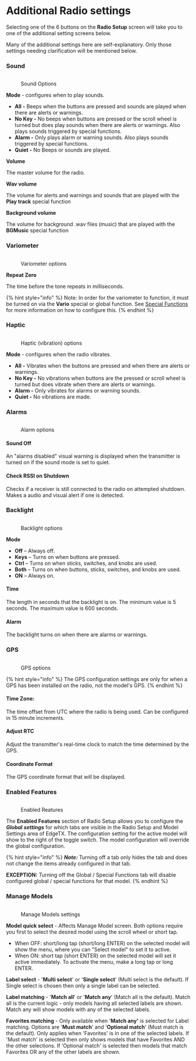 # Additional Radio settings

Selecting one of the 6 buttons on the **Radio Setup** screen will take you to one of the additional setting screens below.

Many of the additional settings here are self-explanatory. Only those settings needing clarification will be mentioned below.

### Sound

<figure><img src="/.gitbook/assets/Sound.png" alt=""><figcaption><p>Sound Options</p></figcaption></figure>

**Mode** - configures when to play sounds.

* **All -** Beeps when the buttons are pressed and sounds are played when there are alerts or warnings.
* **No Key -** No beeps when buttons are pressed or the scroll wheel is turned but does play sounds when there are alerts or warnings. Also plays sounds triggered by special functions.
* **Alarm -** Only plays alarm or warning sounds. Also plays sounds triggered by special functions.
* **Quiet -** No Beeps or sounds are played.&#x20;

**Volume**

The master volume for the radio.

**Wav volume**

The volume for alerts and warnings and sounds that are played with the **Play track** special function

**Background volume**

The volume for background .wav files (music) that are played with the **BGMusic** special function&#x20;

### Variometer

<figure><img src="/.gitbook/assets/variometer.png" alt=""><figcaption><p>Variometer options</p></figcaption></figure>

**Repeat Zero**

The time before the tone repeats in milliseconds.

{% hint style="info" %}
Note: In order for the variometer to function, it must be turned on via the **Vario** special or global function. See [Special Functions](../../model-settings/special-functions.md) for more information on how to configure this.
{% endhint %}

### Haptic

<figure><img src="/.gitbook/assets/haptic.png" alt=""><figcaption><p>Haptic (vibration) options</p></figcaption></figure>

**Mode** - configures when the radio vibrates.

* **All -** Vibrates when the buttons are pressed and when there are alerts or warnings.
* **No Key -** No vibrations when buttons are the pressed or scroll wheel is turned but does vibrate when there are alerts or warnings.&#x20;
* **Alarm -** Only vibrates for alarms or warning sounds.
* **Quiet -** No vibrations are made.

### Alarms

<figure><img src="/.gitbook/assets/alarms.png" alt=""><figcaption><p>Alarm options</p></figcaption></figure>

#### Sound Off

An "alarms disabled" visual warning is displayed when the transmitter is turned on if the sound mode is set to quiet.

#### Check RSSI on Shutdown

Checks if a receiver is still connected to the radio on attempted shutdown. Makes a audio and visual alert if one is detected.&#x20;

### Backlight

<figure><img src="/.gitbook/assets/backlight.png" alt=""><figcaption><p>Backlight options</p></figcaption></figure>

**Mode**

* **Off** – Always off.
* **Keys** – Turns on when buttons are pressed.
* **Ctrl** – Turns on when sticks, switches, and knobs are used.
* **Both** – Turns on when buttons, sticks, switches, and knobs are used.
* **ON** – Always on.

#### Time&#x20;

The length in seconds that the backlight is on. The minimum value is 5 seconds. The maximum value is 600 seconds.

#### Alarm

The backlight turns on when there are alarms or warnings.

### GPS

<figure><img src="/.gitbook/assets/gps.png" alt=""><figcaption><p>GPS options</p></figcaption></figure>

{% hint style="info" %}
The GPS configuration settings are only for when a GPS has been installed on the radio, not the model's GPS.
{% endhint %}

#### Time Zone:

The time offset from UTC where the radio is being used. Can be configured in 15 minute increments.

#### Adjust RTC

Adjust the transmitter's real-time clock to match the time determined by the GPS.

#### Coordinate Format

The GPS coordinate format that will be displayed.

### Enabled Features

<figure><img src="/.gitbook/assets/EnabledFeatures.png" alt=""><figcaption><p>Enabled Reatures</p></figcaption></figure>

The **Enabled Features** section of Radio Setup allows you to configure the _**Global**_ _**settings**_ for which tabs are visible in the Radio Setup and Model Settings area of EdgeTX. The configuration setting for the active model will show to the right of the toggle switch. The model configuration will override the global configuration.

{% hint style="info" %}
_**Note:**_ Turning off a tab only hides the tab and does not change the items already configured in that tab.

**EXCEPTION:** Turning off the Global / Special Functions tab will disable configured global / special functions for that model.
{% endhint %}

### Manage Models

<figure><img src="/.gitbook/assets/RSManageModels.png" alt=""><figcaption><p>Manage Models settings</p></figcaption></figure>

**Model quick select** - Affects Manage Model screen. Both options require you first to select the desired model using the scroll wheel or short tap.

* When OFF: short/long tap (short/long ENTER) on the selected model will show the menu, where you can "Select model" to set it to active.
* When ON: short tap (short ENTER) on the selected model will set it active immediately. To activate the menu, make a long tap or long ENTER.

**Label select** - '**Multi select**' or '**Single select**' (Multi select is the default). If Single select is chosen then only a single label can be selected.

**Label matching** - '**Match all**' or '**Match any**' (Match all is the default). Match all is the current logic - only models having all selected labels are shown. Match any will show models with any of the selected labels.

**Favorites matching** - Only available when '**Match any'** is selected for Label matching. Options are '**Must match**' and '**Optional match**' (Must match is the default). Only applies when 'Favorites' is in one of the selected labels. If 'Must match' is selected then only shows models that have Favorites AND the other selections. If 'Optional match' is selected then models that match Favorites OR any of the other labels are shown.
